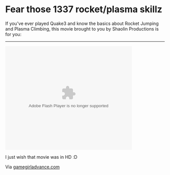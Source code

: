# Fear those 1337 rocket/plasma skillz

If you've ever played Quake3 and know the basics about Rocket Jumping and Plasma Climbing, this movie brought to you by Shaolin Productions is for you:

-------------------------------



<embed style="width:400px; height:326px;" id="VideoPlayback" type="application/x-shockwave-flash" src="http://video.google.com/googleplayer.swf?docId=-4242993143278425715&hl=en-GB"> </embed>





I just wish that movie was in HD :D



Via [gamegirladvance.com](http://www.gamegirladvance.com/archives/2006/08/30/file_under_mad_skillz.html)